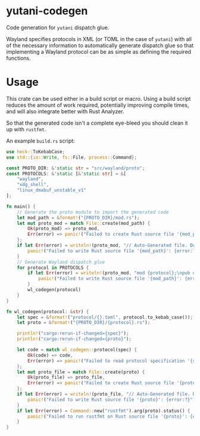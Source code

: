 # yutani-codegen
Code generation for `yutani` dispatch glue.

Wayland specifies protocols in XML (or TOML in the case of `yutani`) with all of the necessary information to
automatically generate dispatch glue so that implementing a Wayland protocol can be as simple as defining 
the required functions.

# Usage
This crate can be used either in a build script or macro. Using a build script reduces the amount of work
required, potentially improving compile times, and will also integrate better with Rust Analyzer.

So that the generated code isn't a complete eye-bleed you should clean it up with `rustfmt`.

An example `build.rs` script:
```rust
use heck::ToKebabCase;
use std::{io::Write, fs::File, process::Command};

const PROTO_DIR: &'static str = "src/wayland/proto";
const PROTOCOLS: &'static [&'static str] = &[
    "wayland",
    "xdg_shell",
    "linux_dmabuf_unstable_v1"
];

fn main() {
    // Generate the proto module to import the generated code
    let mod_path = &format!("{PROTO_DIR}/mod.rs");
    let mut proto_mod = match File::create(mod_path) {
        Ok(proto_mod) => proto_mod,
        Err(error) => panic!("Failed to create Rust source file '{mod_path}': {error:?}")
    };
    if let Err(error) = writeln!(proto_mod, "// Auto-Generated file. Do not edit.") {
        panic!("Failed to write Rust source file '{mod_path}': {error:?}")
    }
    // Generate Wayland dispatch glue
    for protocol in PROTOCOLS {
        if let Err(error) = writeln!(proto_mod, "mod {protocol};\npub use {protocol}::*;") {
            panic!("Failed to write Rust source file '{mod_path}': {error:?}")
        }
        wl_codegen(protocol)
    }
}

fn wl_codegen(protocol: &str) {
    let spec = &format!("protocol/{}.toml", protocol.to_kebab_case());
    let proto = &format!("{PROTO_DIR}/{protocol}.rs");

    println!("cargo:rerun-if-changed={spec}");
    println!("cargo:rerun-if-changed={proto}");

    let code = match wl_codegen::protocol(spec) {
        Ok(code) => code,
        Err(error) => panic!("Failed to read protocol specification '{spec}': {error:?}")
    };
    let mut proto_file = match File::create(proto) {
        Ok(proto_file) => proto_file,
        Err(error) => panic!("Failed to create Rust source file '{proto}': {error:?}")
    };
    if let Err(error) = writeln!(proto_file, "// Auto-Generated file. Do not edit.\n#![allow(dead_code)]\n\n{}", code) {
        panic!("Failed to write Rust source file '{proto}': {error:?}")
    }
    if let Err(error) = Command::new("rustfmt").arg(proto).status() {
        panic!("Failed to run rustfmt on Rust source file '{proto}': {error:?}")
    }
}
```
